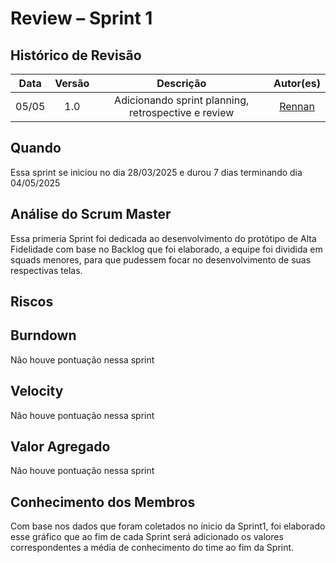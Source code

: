 # Review – Sprint 1

## Histórico de Revisão
| Data | Versão | Descrição | Autor(es)|
|:----:|:------:|:---------:|:--------:|
| 05/05 | 1.0 | Adicionando sprint planning, retrospective e review | [Rennan](https://github.com/renannOgomes)|

## Quando
Essa sprint se iniciou no dia 28/03/2025 e durou 7 dias terminando dia 04/05/2025 

## Análise do Scrum Master

Essa primeria Sprint foi dedicada ao desenvolvimento do protótipo de Alta Fidelidade com base no Backlog que foi elaborado, a equipe foi dividida em squads menores, para que pudessem focar no desenvolvimento de suas respectivas telas.

## Riscos

<canvas id="myChart" width="600" height="400"></canvas>

## Burndown
Não houve pontuação nessa sprint

## Velocity
Não houve pontuação nessa sprint

## Valor Agregado
Não houve pontuação nessa sprint

## Conhecimento dos Membros

Com base nos dados que foram coletados no ínicio da Sprint1, foi elaborado esse gráfico que ao fim de cada Sprint será adicionado os valores correspondentes a média de conhecimento do time ao fim da Sprint.

<canvas id="myChart2" width="600" height="400"></canvas>

<script src="https://cdn.jsdelivr.net/npm/chart.js"></script>
<script>
  const ctx = document.getElementById('myChart').getContext('2d');
  const series1 = [15,10];
  const series2 = [9,12];
  const series3 = [2,2];
  const series4 = [8,8];
  const series5 = [10,10];
  const series6 = [12,12];
  const series7 = [20,15];
  const series8 = [6,6];
  const series9 = [8,8];
  const series10 = [6,3];
  const series11 = [0,0];
  new Chart(ctx, {
    type: 'line',
    data: {
      labels: ['S1', 'S2', 'S3', 'S4', 'S5', 'S6', 'S7', 'S8', 'S9', 'S10'],
      datasets: [
        {
          label: 'Baixa participação em reuniões',
          data: series1,
          borderColor: '#1F77B4',
          fill: false
        },
        {
          label: 'Risco de provas de outras materias atrapalharem os horarios',
          data: series2,
          borderColor: '#FF7F0E',
          fill: false
        },
        {
          label: 'Falta de energia',
          data: series3,
          borderColor: '#2CA02C',
          fill: false
        },
        {
          label: 'Problemas de saúde',
          data: series4,
          borderColor: '#D62728',
          fill: false
        },
        {
          label: 'Risco de trancamento',
          data: series5,
          borderColor: '#9467BD',
          fill: false
        },
        {
          label: 'Problema em Tecnicos (computador queimar etc)',
          data: series6,
          borderColor: '#8C564B',
          fill: false
        },
        {
          label: 'Falta de conhecimento',
          data: series7,
          borderColor: '#E377C2',
          fill: false
        },
        {
          label: 'Problemas pessoais',
          data: series8,
          borderColor: '#7F7F7F',
          fill: false
        },
        {
          label: 'Falta de entrosamento entre o grupo',
          data: series9,
          borderColor: '#BCBD22',
          fill: false
        },
        {
          label: 'Sobrecarga de um grupo especifico',
          data: series10,
          borderColor: '#17BECF',
          fill: false
        },
        {
          label: 'Caos de final de semestre',
          data: series11,
          borderColor: '#FF9896',
          fill: false
        }
      ]
    },
    options: {
      responsive: true,
      plugins: {
        legend: {
          position: 'top'
        }
      },
      scales: {
        y: {
          beginAtZero: true
        }
      }
    }
  });
  const ctx2 = document.getElementById('myChart2').getContext('2d');
  //3,2,3,2,2,2,2,1
  const seriesA = [3];
  const seriesB = [2];
  const seriesC = [3];
  const seriesD = [2];
  const seriesE = [2];
  const seriesF = [2];
  const seriesG = [2];
  const seriesH = [1];
  new Chart(ctx2, {
    type: 'line',
    data: {
      labels: ['S1', 'S2', 'S3', 'S4', 'S5', 'S6', 'S7', 'S8', 'S9', 'S10'],
      datasets: [
        {
          label: 'Git',
          data: seriesA,
          borderColor: '#1F77B4',
          fill: false
        },
        {
          label: 'Node.js',
          data: seriesB,
          borderColor: '#FF7F0E',
          fill: false
        },
        {
          label: 'JavaScript',
          data: seriesC,
          borderColor: '#2CA02C',
          fill: false
        },
        {
          label: 'Banco de Dados',
          data: seriesD,
          borderColor: '#D62728',
          fill: false
        },
        {
          label: 'Figma',
          data: seriesE,
          borderColor: '#9467BD',
          fill: false
        },
        {
          label: 'Scrum/XP',
          data: seriesF,
          borderColor: '#8C564B',
          fill: false
        },
        {
          label: 'Testes automatizados',
          data: seriesG,
          borderColor: '#E377C2',
          fill: false
        },
        {
          label: 'Docker',
          data: seriesH,
          borderColor: '#7F7F7F',
          fill: false
        }
      ]
    },
    options: {
      responsive: true,
      plugins: {
        legend: {
          position: 'top'
        }
      },
      scales: {
        y: {
          beginAtZero: true
        }
      }
    }
  });
</script>